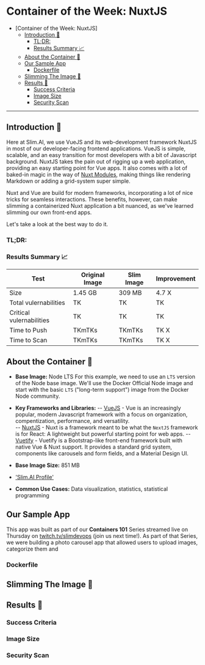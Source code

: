 # Container of the Week: NuxtJS

- [Container of the Week: NuxtJS]
  - [Introduction :wave:](#introduction-wave)
    - [TL;DR:](#tldr)
    - [Results Summary :chart_with_upwards_trend:](#results-summary-chart_with_upwards_trend)
  - [About the Container :thinking:](#about-the-container-thinking)
  - [Our Sample App](#our-sample-app)
    - [Dockerfile](#dockerfile)
  - [Slimming The Image :mechanical_arm:](#slimming-the-image-mechanical_arm)
  - [Results :raised_hands:](#results-raised_hands)
    - [Success Criteria](#success-criteria)
    - [Image Size](#image-size)
    - [Security Scan](#security-scan)

---
## Introduction :wave:
Here at Slim.AI, we use VueJS and its web-development framework NuxtJS in most of our developer-facing frontend applications. VueJS is simple, scalable, and an easy transition for most developers with a bit of Javascript background. NuxtJS takes the pain out of rigging up a web application, providing an easy starting point for Vue apps. It also comes with a lot of baked-in magic in the way of [Nuxt Modules](https://modules.nuxtjs.org/), making things like rendering Markdown or adding a grid-system super simple. 

Nuxt and Vue are build for modern frameworks, incorporating a lot of nice tricks for seamless interactions. These benefits, however, can make slimming a containerized Nuxt application a bit nuanced, as we've learned slimming our own front-end apps.  

Let's take a look at the best way to do it. 

### TL;DR:
### Results Summary :chart_with_upwards_trend:
| Test | Original Image | Slim Image | Improvement | 
|----- | ----- | ---- | ---- | 
| Size | 1.45 GB | 309 MB | 4.7 X |
| Total vulernabilities| TK | TK | TK | 
| Critical vulernabilities| TK | TK | TK | 
| Time to Push | TKmTKs | TKmTKs | TK X | 
| Time to Scan | TKmTKs | TKmTKs | TK X | 



## About the Container :thinking:
- **Base Image:** Node LTS
For this example, we need to use an `LTS` version of the Node base image. We'll use the Docker Official Node image and start with the basic `LTS` ("long-term support") image from the Docker Node community. 

- **Key Frameworks and Libraries:** 
-- [VueJS](https://www.vuejs.org) - Vue is an increasingly popular, modern Javascript framework with a focus on organization, compentization, performance, and versatility.  
-- [NuxtJS](https://nuxtjs.org) - Nuxt is a framework meant to be what the `NextJS` framework is for React: A lightweight but powerful starting point for web apps. 
-- [Vuetify](https://vuetifyjs.com) - Vuetify is a Bootstrap-like front-end framework built with native Vue & Nuxt support. It provides a standard grid system, components like carousels and form fields, and a Material Design UI. 

- **Base Image Size:** 851 MB
- ['Slim.AI Profile'](https://portal.slim.dev/home/xray/dockerhub%3A%2F%2Fdockerhub.public%2Flibrary%2Fpython%3Alatest)
- **Common Use Cases:** Data visualization, statistics, statistical programming 

## Our Sample App 
This app was built as part of our **Containers 101** Series streamed live on Thursday on [twitch.tv/slimdevops](https://twitch.tv/slimdevops) (join us next time!). As part of that Series, we were building a photo carousel app that allowed users to upload images, categorize them and 




### Dockerfile

## Slimming The Image :mechanical_arm:

## Results :raised_hands:

### Success Criteria
### Image Size
### Security Scan 
